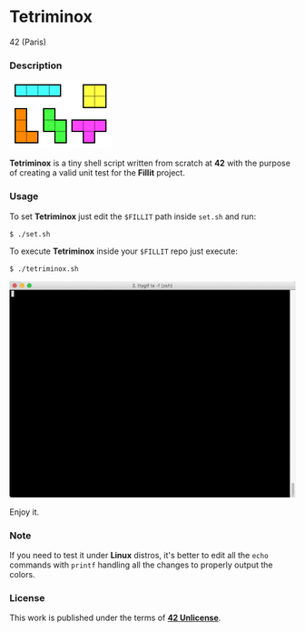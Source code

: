 # **Tetriminox**

42 (Paris)

### **Description**

![tetriminos](img/tetriminos.svg)

**Tetriminox** is a tiny shell script written from scratch at **42** with the purpose
of creating a valid unit test for the **Fillit** project.

### **Usage**

To set **Tetriminox** just edit the `$FILLIT` path inside `set.sh` and run:

```bash
$ ./set.sh
```

To execute **Tetriminox** inside your `$FILLIT` repo just execute:

```bash
$ ./tetriminox.sh
```

![tetriminox](img/tty.gif)

Enjoy it.

### **Note**

If you need to test it under **Linux** distros, it's better to edit all the `echo` commands with `printf` handling all the changes to properly output the colors.

### **License**

This work is published under the terms of **[42 Unlicense](https://github.com/gcamerli/42unlicense)**.
